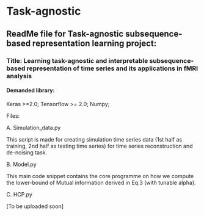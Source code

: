 # Task-agnostic

## ReadMe file for Task-agnostic subsequence-based representation learning project:

### Title: Learning task-agnostic and interpretable subsequence-based representation of time series and its applications in fMRI analysis


#### Demanded library:

  Keras >=2.0; Tensorflow >= 2.0; Numpy;

Files:

  A. Simulation_data.py
  
  This script is made for creating simulation time series data (1st half as training, 2nd half as testing time series) for time series reconstruction and de-noising task.
      
  B. Model.py
  
  This main code snippet contains the core programme on how we compute the lower-bound of Mutual information derived in Eq.3 (with tunable alpha).
      
  C. HCP.py
  
  [To be uploaded soon]
